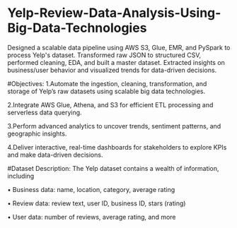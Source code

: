 # Yelp-Review-Data-Analysis-Using-Big-Data-Technologies
Designed a scalable data pipeline using AWS S3, Glue, EMR, and PySpark to process Yelp's dataset. Transformed raw JSON to structured CSV, performed cleaning, EDA, and built a master dataset. Extracted insights on business/user behavior and visualized trends for data-driven decisions.


#Objectives:
1.Automate the ingestion, cleaning, transformation, and storage of Yelp’s raw datasets using scalable big data technologies.

2.Integrate AWS Glue, Athena, and S3 for efficient ETL processing and serverless data querying.

3.Perform advanced analytics to uncover trends, sentiment patterns, and geographic insights.

4.Deliver interactive, real-time dashboards for stakeholders to explore KPIs and make data-driven decisions.

#Dataset Description:
The Yelp dataset contains a wealth of information, including

•	Business data: name, location, category, average rating

•	Review data: review text, user ID, business ID, stars (rating)

•	User data: number of reviews, average rating, and more

